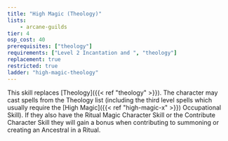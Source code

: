 ```yaml
---
title: "High Magic (Theology)"
lists:
    - arcane-guilds
tier: 4
osp_cost: 40
prerequisites: ["theology"]
requirements: ["Level 2 Incantation and ", "theology"]
replacement: true
restricted: true
ladder: "high-magic-theology"
---
```

This skill replaces [Theology]({{< ref "theology" >}}). The character may cast spells from the Theology list (including the third level spells which usually require the [High Magic]({{< ref "high-magic-x" >}}) Occupational Skill). If they also have the Ritual Magic Character Skill or the Contribute Character Skill they will gain a bonus when contributing to summoning or creating an Ancestral in a Ritual.